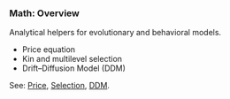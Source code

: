 ### Math: Overview

Analytical helpers for evolutionary and behavioral models.

- Price equation
- Kin and multilevel selection
- Drift–Diffusion Model (DDM)

See: [Price](./price.md), [Selection](./selection.md), [DDM](./ddm.md).


